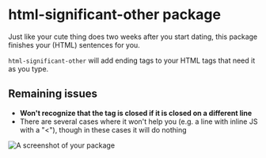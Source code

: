 # html-significant-other package

Just like your cute thing does two weeks after you start dating, this package finishes your (HTML) sentences for you.

`html-significant-other` will add ending tags to your HTML tags that need it as you type.

## Remaining issues
- **Won't recognize that the tag is closed if it is closed on a different line**
- There are several cases where it won't help you (e.g. a line with inline JS with a "<"), though in these cases it will do nothing

![A screenshot of your package](https://f.cloud.github.com/assets/69169/2290250/c35d867a-a017-11e3-86be-cd7c5bf3ff9b.gif)
